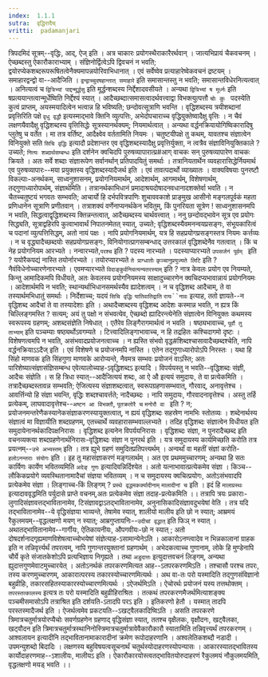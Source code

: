 ```yaml
---
index:  1.1.1
sutra:  वृद्धिरादैच्
vritti:  padamanjari
---
```


त्रिपदमिदं सूत्रम्--वृद्धिः, आद्, ऐज् इति । अत्र चाकारः प्रयोगस्थैराकारैरर्थवान् । जात्यभिप्रायं चैकवचनम् । ऐच्छब्दस्तु ऐकारौकाराभ्याम् । संज्ञिनोर्द्वित्वेऽपि द्विवचनं न भवति; द्वयोरप्येकशब्दरूपरूषितत्वेनैक्यमापन्नयोरिवाभिधानात् । एवं सर्वेष्वेव प्रत्याहारेष्वेकवचनं द्रष्टयम् । समाहारद्वन्द्वो वा--आदैजिति । 
`द्वन्द्वाच्चुदषहान्तात् समाहारे` इति समासान्तस्तु न भवति; समासान्तविधेरनित्यत्वात् । अनित्यत्वं च `द्वित्रिभ्यां पाद्दन्मूर्द्धसु` इति मूर्द्धन्शब्दस्य निर्द्देशादवसीयते । अन्यथा `द्वित्रिभ्यां ष मूर्ध्नः` इति षप्रत्ययान्तत्वान्मूर्धेष्विति निर्द्देश्यं स्यात् । आदैच्छब्दात्समासत्वादर्थवत्त्वाद्वा विभक्त्युत्पत्तौ `चोः कुः ` पदस्येति कुत्वं प्राप्तम्, अयस्मयादित्वेन भत्वान्न हि भविष्यति; छन्दोवत्सूत्राणि भवन्ति । वृद्धिशब्दस्य त्रयीशब्दानां प्रवृत्तिरिति पक्षे `वृधु वृद्धौ` इत्यस्माद्भावे क्तिनि व्युत्पत्तिः, अभेदोपचाराच्च वृद्धियुक्तेष्वादैक्षु वृत्तिः । न चैवं लक्षणयैवादैक्षु वृद्धिशब्दस्य वृत्तिसिद्धेः सूत्रस्यानर्थक्यम्; नियमार्थत्वात् । अन्यथा वर्द्धनक्रियायोगिष्विकारादिषु प्लुतेषु च वर्तेत । मा तत्र वर्तिष्ट, आदैक्ष्वेव वर्ततामिति नियमः । चतुष्टयीपक्षे तु कथम्, यावतश्च संज्ञात्वेन विनियुक्ते सति `सिचि वृद्धिः` इत्यादौ प्रदेशान्तर एव वृद्धिशब्दस्यादैक्षु प्रवृत्तिर्युक्ता, न त्वत्रैव संज्ञाविनियुक्तिकाले ? उच्यते; `नित्यः शब्दार्थसम्बन्धः` इति दर्शनेन क्वचिदपि पुरुषव्यापारात्प्र#आग् वाचकः सन् पुरुषव्यापारेण वाचकः क्रियते । अतः सर्वे शब्दाः संज्ञारूपेण सर्वानर्थान् प्रतिपादयितुं समर्थाः । तत्रानियतार्थेन व्यवहारासिद्धेर्नियमार्थ एव पुरुषव्यापारः--मया प्रयुक्तस्य वृद्धिशब्दस्यादैजर्थ इति । एवं तावत्पदार्थो व्याख्यातः ।
	वाक्यविषयाः पुनरष्टौ विकल्पाः-अनर्थकम्, साध्वनुशासनम्, प्रयोगनियमार्थम्, आदेशार्थम्, आगमार्थम्, विशेषणार्थम्, तद्गुणाध्यारोपार्थम्, संज्ञार्थमिति । तत्रानर्थकाभिधानं प्रमादाश्रयदोषादनवधानादशक्तेर्वा भवति । न चैतच्चतुष्टयं भगवतः सम्भवति; आचार्यो हि दर्भपवित्रपाणिः शुचाववकाशे प्राङ्मुख आसीनो मङ्गलपूर्वकं महता प्रणिधानेन सूत्राणि प्रणीतवान् । तत्राशक्यं वर्णेनाप्यनर्थकेन भवितुम्, किं पुनरियता सूत्रेण ! साध्वनुशासनमपि न भवति, सिद्धत्वाद्वृद्धिशब्दस्य क्तिन्नन्तत्वात्, आदैच्छब्दस्य चार्थवत्त्वात् । ननु छन्दोवद्भावेन सूत्र एव प्रयोगः सिद्ध्यति, सूत्राद्वहिरपि कुत्वाभावार्थं निपातनमेतत् स्यात्, उच्यते; वृद्धिशब्दस्यैवमनन्वयप्रसङ्गः, संभूयकारित्वं च पदानां व्युत्पत्तिसिद्धम्, अतो नायं पक्षः । नापि प्रयोगनियमार्थम्, यत्र हि सहप्रयोगप्रसङ्गस्तत्र नियमः कर्त्तव्यः । न च वृद्ध्यादैच्छब्दयोः सहप्रयोगप्रसङ्गः, विनियोगात्प्रागसम्बन्धाद् उत्तरकालं वृद्धिशब्देनैव गतत्वात् । किं च नेह प्रयोगनियम आरभ्यते । नन्वारभ्यते,`परश्च` इति ? पदस्य नारभ्यते । पदस्याप्यारभ्यते `उपसर्जनं पूर्वम् ` इति ? ययोरैकपद्यं नास्ति तयोर्नारभ्यते । तयोरप्यारभ्यते `ते प्राग्धातोः` `कृञ्चानुप्रयुज्यते लिटि` इति ? नैवंविधेनोच्चारणेनारभ्यते । एवमप्यारभ्यते `विदाङ्कुर्वन्त्वित्यन्यतरस्याम्` इति ? नात्र केवलः प्रयोग एव नियम्यते, किन्तु आमादिकमपि विधीयते, अतः केवलस्य प्रयोगनियमस्य साक्षादुच्चारणेन क्वचिदप्यभावान्नायं प्रयोगनियमः । आदेशार्थमपि न भवति; स्थान्यर्थाभिधानसमर्थस्यैव ह्यादेशत्वम् । न च वृद्धिशब्द आदैचाम्, ते वा तस्यार्थमभिधातुं समर्थाः । निर्देशाच्च; यदयं `सिचि वृद्धिः` `यातिवातिद्राति` `रायः``नावः` इत्याह, ततो ज्ञायते--न वृद्धिशब्द आदैचां ते वा तस्यादेशाः इति । अथादैच्शब्दस्य वृद्धिशब्द आदेशः कस्मान्न भवति, न ह्यत्र किं चिल्लिङ्गमस्ति ? सत्यम्; अयं तु पक्षो न संभवत्येव, ऐच्छब्दो ह्यादिरन्त्येनेति संज्ञात्वेन विनियुक्तः कथमस्य स्वरूपस्य ग्रहणम्; अशब्दसंज्ञेति निषेधात् । एतैरेव लिङ्गैरागमार्थत्वं न भवति । षष्ठ्यभावाच्च, `पूर्वौ तु ताभ्याम्` इति पञ्चम्याः षष्ठ्यर्थोऽवगम्यते । टित्त्वादिलिङ्गाभावाच्च, न हि तद्रहितः कश्चिदागमो दृष्टः । विशेषणत्वमपि न भवति, असंभवादप्रयोजनत्वाच्च । न ह्यस्ति संभवो वृद्ध#शिब्दश्चासावादैच्छब्दश्चेति, नापि वर्द्धनक्रियाऽऽदैज् इति । एवं विशेषणे च प्रयोजनमपि नास्ति । एतेन तद्गुणाध्यारोपोऽपि निरस्तः । यथा हि सिंहो माणवक इति सिंहगुणा माणवके आरोप्यन्ते, नैवमत्र सम्भवः प्रयोजनं वाऽस्ति; अतः पारिशेष्यात्संज्ञासंज्ञिसम्बन्ध एवेत्यालोच्याह-ऽवृद्धिशब्दऽ इत्यादि । विपर्ययस्तु न भवति--वृद्धिशब्दः संज्ञी, आदैचः संज्ञेति । स हि त्रिधा स्यात्--आदैजित्ययं शब्दः, आ ऐ औ इत्ययं समुदायः, ते वा प्रत्येकमिति । तत्रादैच्छब्दस्तावन्न सम्भवति; ऐजित्यस्य संज्ञाशब्दत्वात्, स्वरूपग्रहणासम्भवात्, गौरवाद्, अनावृत्तेश्च । आवर्त्तिन्यो हि संज्ञा भवन्ति, वृद्धिः शब्दश्चावर्त्तते; नादैच्छब्दः । नापि समुदायः, गौरवादनावृत्तेश्च । अस्तु तर्हि प्रत्येकम्, लाघवादावृत्तेश्च--`अष्टन आ विभक्तौ`, `पूतक्रतोरै च` `मनोरौ वा ` इति ? न; प्रयोजनमन्तरेणैकस्यानेकसंज्ञाकरणस्यायुक्तत्वात्, न ह्ययं वृद्धिशब्दः सहस्रेण नामभिः स्तोतव्यः । शब्देनार्थस्य संज्ञात्वं मा विज्ञायीति शब्दग्रहणम्, एतच्चार्थे व्यवहारासम्भवाल्लभ्यते । तदिह वृद्धिशब्दः संज्ञात्वेन विधीयत इति समुदायेनानर्थकादिपक्षनिरासः । वृद्धिशब्द इत्यनेन विपर्ययनिरासः । वृद्धिशब्दः संज्ञा, न पुनरादैच्छब्द इति वचनव्यक्त्या शब्दग्रहणेनार्थनिरासः-वृद्धिशब्दः संज्ञा न पुनरर्थ इति । यत्र समुदायस्य कार्यमिच्छति करोति तत्र प्रयत्नम्--`उभे अभ्यस्तम्` इति । तत्र ह्युभे ग्रहणं समुदितप्रतिपत्त्यर्थम् । अन्वर्थां वा महतीं संज्ञां करोति-`हलोऽनन्तराः संयोगः` इति । इह तु महासंज्ञाकरणं मङ्गलार्थम् । अत एव प्रथममुच्चारणम्; अन्यथा हि सतः कार्यिणः कार्येण भवितव्यमिति `अदेङ् गुणः` इत्यादिवन्निर्दिश्येत । अतो यत्नाभावात्प्रत्येकमेव संज्ञा । किञ्च--लौकिकप्रयोगे व्यवस्थितानामादैचां संज्ञया भवितव्यम् । न च समुदायस्य क्वचित्प्रयोगः, अतोऽसंभवादपि प्रत्येकमेव संज्ञा । लिङ्गाच्च-किं लिङ्गम् ? `प्रस्थे वृद्धमकर्क्यादीनाम्` `मालादीनां च` इति । इदं हि `मालाप्रस्थः` इत्यादाववृद्धमिति पर्युदासे प्राप्ते वचनम्,अतः प्रत्येकमेव संज्ञा तदाह-प्रत्येकमिति ।।
	तत्रापि त्रयः प्रकाराः-लुगादिसंज्ञावत्तद्भावितानामेव, टिसंज्ञावद्वाऽतद्भावितानामेव, अनुनासिकादिसंज्ञावदुभयेषां वेति । तत्र यदि तद्भावितानामेव--ये वृद्धिसंज्ञया भाव्यन्ते, तेषामेव स्यात्, शालीयो मालीय इति छो न स्यात्; आम्रमयं रैकुलमयम्--वृद्धलक्षणो मयण् न स्यात्; आम्रगुप्तायनिः--`उदीचां वृद्धात्` इति फिञ् न स्यात् । अथातद्भावितानामेव--गार्गीयः, ऐतिकायनीयः, औपगवीयः-छो न स्यात् ; अतो दोषदर्शनादगृह्यमाणविशेषत्वाच्चोभयेषां संज्ञेत्याह-ऽसामान्येनेऽति । आकारोऽनण्त्वादेव न भिन्नकालानां ग्राहक इति न तन्निवृर्त्त्यर्थं तपरत्वम्, नापि गुणान्तरयुक्तानां ग्रहणार्थम् । अभेदकत्वाच्च गुणानाम्, लोके हि मुण्डेनापि चौर्ये कृते संजातकेशोऽपि प्रत्यभिज्ञाय निगृह्यते । तथा `अडुदात्तः` इत्युदात्तवचनं लिङ्गम्, अन्यथा ह्युदात्तगुणमेवाटमुच्चारयेत् । अतोऽनर्थकं तपरकरणमित्यत आह--ऽतपरकरणमिऽति । तश्चासौ परश्च तपरः, तस्य करणमुच्चारणम्, आकारात्परस्य तकारस्योच्चारणमित्यर्थः । अथ वा-तः परो यस्मादिति तद्गुणसंविज्ञानो बहुव्रीहिः, तकारसहितस्याकारस्योच्चारणमित्यर्थः । ऽऐजर्थमिऽति । ऐचोरर्थः प्रयोजनं यस्य तत्तथोक्तम् । `तपरस्तत्कालस्य` इत्यत्र तः परो यस्मादिति बहुव्रीहिराश्रितः । तत्कथं तपरकरणमैजर्थमित्याशङ्क्य पञ्चमीसमासोऽपि तत्राश्रित इति दर्शयति-ऽतादपि परऽ इति । इतिकरणो हेतौ । यस्मात् तादपि परस्तस्मादैजर्थ इति । ऐजर्थत्वमेव प्रकटयति--ऽखट्वैलकादिष्विऽति । असति तपरकरणे त्रिमात्रचतुर्मात्रयोरप्यैचोः सवर्णग्रहणेन ग्रहणाद् वृद्धिसंज्ञा स्यात्, ततश्च वृक्षैलकः, वृक्षौदनः, खट्वैलका, खट्वौदन इति त्रिमात्रचतुर्मात्रस्थानिनोस्त्रिमात्रचतुर्मात्रावेवैकारौकारौ स्यातामिति तन्निवृत्त्यर्थं तपरकरणम् । आश्वलायन इत्यादीनि तद्भावितानामाकारादीनां क्रमेण रूपोदाहरणानि । अश्वलेतिकशब्दौ नडादी । उपमन्युशब्दो बिदादिः । लक्षणस्य बहुविषयत्वसूचनार्थं चतुर्थस्योदाहरणस्योपन्यासः । आकारस्यातद्भावितस्य कार्योदाहरणमाह--ऽशालीयः, मालीयऽ इति । ऐकारौकारयोस्त्वतद्भावितयोरुदाहरणं रैकुलमयं नौकुलमयमिति, वृद्धलक्षणो मयड् भवति ।।
